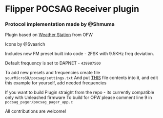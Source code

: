 # Flipper POCSAG Receiver plugin

### Protocol implementation made by @Shmuma
Plugin based on [Weather Station](https://github.com/flipperdevices/flipperzero-firmware/tree/dev/applications/plugins/weather_station) from OFW

Icons by @Svaarich

Includes new FM preset built into code - 2FSK with 9.5KHz freq deviation.

Default frequency is set to DAPNET - `439987500` 

To add new presets and frequencies create file `yourMicroSD/pocsag/settings.txt`
And put [THIS](https://github.com/flipperdevices/flipperzero-firmware/blob/dev/assets/resources/subghz/assets/setting_user.example) file contents into it, and edit this example for yourself, add needed frequencies


If you want to build Plugin straight from the repo - its currently compatible only with Unleashed firmware
To build for OFW please comment line 9 in `pocsag_pager/pocsag_pager_app.c`


All contributions are welcome!
